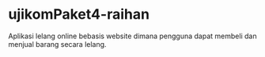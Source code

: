 # ujikomPaket4-raihan

Aplikasi lelang online bebasis website dimana pengguna dapat membeli dan menjual barang secara lelang.

